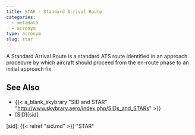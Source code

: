 ```yaml
---
title: STAR - Standard Arrival Route
categories:
  - metadata
  - acronym
type: acronym
slug: star
---
```


A Standard Arrival Route is a standard ATS route identified in an approach
procedure by which aircraft should proceed from the en-route phase to an
initial approach fix.

## See Also

* {{< a_blank_skybrary "SID and STAR" "http://www.skybrary.aero/index.php/SIDs_and_STARs" >}}
* [SID][sid]

[sid]: {{< relref "sid.md" >}} "STAR"
